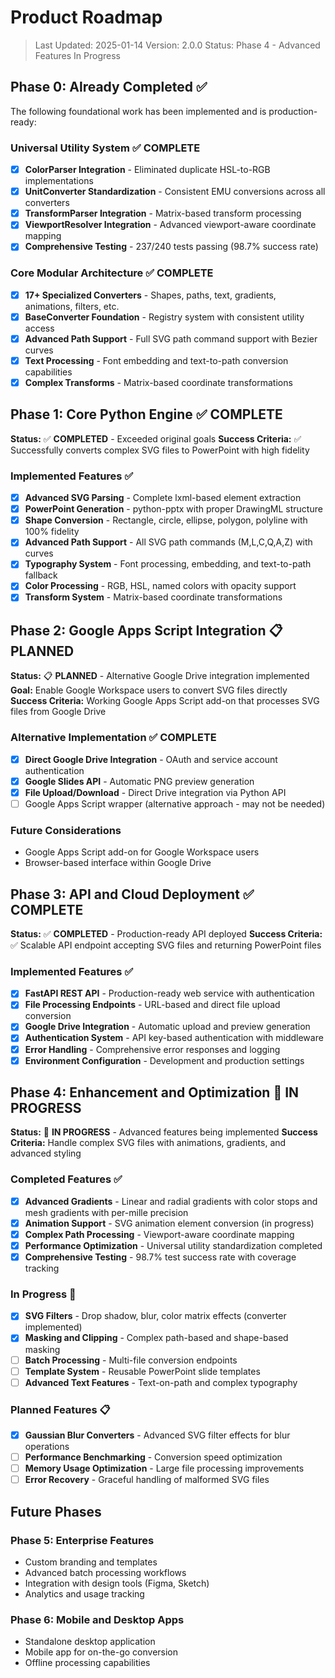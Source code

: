 # Product Roadmap

> Last Updated: 2025-01-14
> Version: 2.0.0
> Status: Phase 4 - Advanced Features In Progress

## Phase 0: Already Completed ✅

The following foundational work has been implemented and is production-ready:

### Universal Utility System ✅ COMPLETE
- [x] **ColorParser Integration** - Eliminated duplicate HSL-to-RGB implementations
- [x] **UnitConverter Standardization** - Consistent EMU conversions across all converters
- [x] **TransformParser Integration** - Matrix-based transform processing
- [x] **ViewportResolver Integration** - Advanced viewport-aware coordinate mapping
- [x] **Comprehensive Testing** - 237/240 tests passing (98.7% success rate)

### Core Modular Architecture ✅ COMPLETE
- [x] **17+ Specialized Converters** - Shapes, paths, text, gradients, animations, filters, etc.
- [x] **BaseConverter Foundation** - Registry system with consistent utility access
- [x] **Advanced Path Support** - Full SVG path command support with Bezier curves
- [x] **Text Processing** - Font embedding and text-to-path conversion capabilities
- [x] **Complex Transforms** - Matrix-based coordinate transformations

## Phase 1: Core Python Engine ✅ COMPLETE

**Status:** ✅ **COMPLETED** - Exceeded original goals
**Success Criteria:** ✅ Successfully converts complex SVG files to PowerPoint with high fidelity

### Implemented Features ✅

- [x] **Advanced SVG Parsing** - Complete lxml-based element extraction
- [x] **PowerPoint Generation** - python-pptx with proper DrawingML structure
- [x] **Shape Conversion** - Rectangle, circle, ellipse, polygon, polyline with 100% fidelity
- [x] **Advanced Path Support** - All SVG path commands (M,L,C,Q,A,Z) with curves
- [x] **Typography System** - Font processing, embedding, and text-to-path fallback
- [x] **Color Processing** - RGB, HSL, named colors with opacity support
- [x] **Transform System** - Matrix-based coordinate transformations

## Phase 2: Google Apps Script Integration 📋 PLANNED

**Status:** 📋 **PLANNED** - Alternative Google Drive integration implemented
**Goal:** Enable Google Workspace users to convert SVG files directly
**Success Criteria:** Working Google Apps Script add-on that processes SVG files from Google Drive

### Alternative Implementation ✅ COMPLETE
- [x] **Direct Google Drive Integration** - OAuth and service account authentication
- [x] **Google Slides API** - Automatic PNG preview generation
- [x] **File Upload/Download** - Direct Drive integration via Python API
- [ ] Google Apps Script wrapper (alternative approach - may not be needed)

### Future Considerations
- Google Apps Script add-on for Google Workspace users
- Browser-based interface within Google Drive

## Phase 3: API and Cloud Deployment ✅ COMPLETE

**Status:** ✅ **COMPLETED** - Production-ready API deployed
**Success Criteria:** ✅ Scalable API endpoint accepting SVG files and returning PowerPoint files

### Implemented Features ✅

- [x] **FastAPI REST API** - Production-ready web service with authentication
- [x] **File Processing Endpoints** - URL-based and direct file upload conversion
- [x] **Google Drive Integration** - Automatic upload and preview generation
- [x] **Authentication System** - API key-based authentication with middleware
- [x] **Error Handling** - Comprehensive error responses and logging
- [x] **Environment Configuration** - Development and production settings

## Phase 4: Enhancement and Optimization 🔄 IN PROGRESS

**Status:** 🔄 **IN PROGRESS** - Advanced features being implemented
**Success Criteria:** Handle complex SVG files with animations, gradients, and advanced styling

### Completed Features ✅

- [x] **Advanced Gradients** - Linear and radial gradients with color stops and mesh gradients with per-mille precision
- [x] **Animation Support** - SVG animation element conversion (in progress)
- [x] **Complex Path Processing** - Viewport-aware coordinate mapping
- [x] **Performance Optimization** - Universal utility standardization completed
- [x] **Comprehensive Testing** - 98.7% test success rate with coverage tracking

### In Progress 🔄

- [x] **SVG Filters** - Drop shadow, blur, color matrix effects (converter implemented)
- [x] **Masking and Clipping** - Complex path-based and shape-based masking
- [ ] **Batch Processing** - Multi-file conversion endpoints
- [ ] **Template System** - Reusable PowerPoint slide templates
- [ ] **Advanced Text Features** - Text-on-path and complex typography

### Planned Features 📋

- [x] **Gaussian Blur Converters** - Advanced SVG filter effects for blur operations
- [ ] **Performance Benchmarking** - Conversion speed optimization
- [ ] **Memory Usage Optimization** - Large file processing improvements
- [ ] **Error Recovery** - Graceful handling of malformed SVG files

## Future Phases

### Phase 5: Enterprise Features
- Custom branding and templates
- Advanced batch processing workflows
- Integration with design tools (Figma, Sketch)
- Analytics and usage tracking

### Phase 6: Mobile and Desktop Apps
- Standalone desktop application
- Mobile app for on-the-go conversion
- Offline processing capabilities